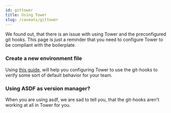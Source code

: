 ```yaml
---
id: gittower
title: Using Tower
slug: /caveats/gittower
---
```


We found out, that there is an issue with using Tower and the preconfigured git hooks.
This page is just a reminder that you need to configure Tower to be compliant with the boilerplate.

### Create a new environment file

Using [this guide](https://www.git-tower.com/help/guides/integration/environment/mac), will help you configuring Tower to use the git-hooks to verify some sort of default behavior for your team. 

### Using ASDF as version manager?

When you are using asdf, we are sad to tell you, that the git-hooks aren't working at all in Tower for you.